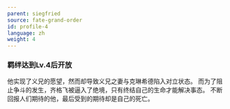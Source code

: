```yaml
---
parent: siegfried
source: fate-grand-order
id: profile-4
language: zh
weight: 4
---
```


### 羁绊达到Lv.4后开放

他实现了义兄的愿望，然而却导致义兄之妻与克琳希德陷入对立状态。
而为了阻止争斗的发生，齐格飞被逼入了绝境，只有终结自己的生命才能解决事态。
不断回报人们期待的他，最后受到的期待却是自己的死亡。
